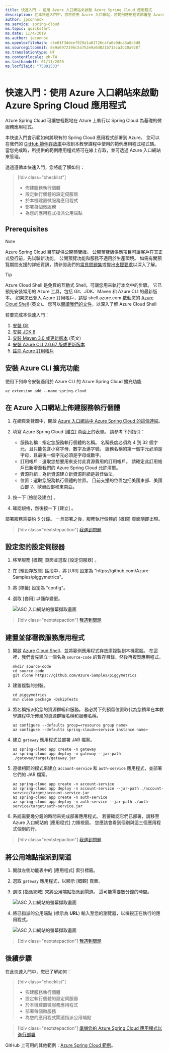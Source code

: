 ```yaml
---
title: 快速入門 - 使用 Azure 入口網站來啟動 Azure Spring Cloud 應用程式
description: 在本快速入門中，您將使用 Azure 入口網站，將範例應用程式部署至 Azure Spring Cloud。
author: jpconnock
ms.service: spring-cloud
ms.topic: quickstart
ms.date: 11/4/2019
ms.author: jeconnoc
ms.openlocfilehash: c5e01f3ddeef929a1a01726cafa6e9dca3a8a3d8
ms.sourcegitcommit: 8e9a6972196c5a752e9a0d021b715ca3b20a928f
ms.translationtype: HT
ms.contentlocale: zh-TW
ms.lasthandoff: 01/11/2020
ms.locfileid: "75891533"
---
```

# <a name="quickstart-launch-an-azure-spring-cloud-application-using-the-azure-portal"></a>快速入門：使用 Azure 入口網站來啟動 Azure Spring Cloud 應用程式

Azure Spring Cloud 可讓您輕鬆地在 Azure 上執行以 Spring Cloud 為基礎的微服務應用程式。

本快速入門會示範如何將現有的 Spring Cloud 應用程式部署到 Azure。  您可以在我們的 [GitHub 範例存放庫](https://github.com/Azure-Samples/PiggyMetrics)中找到本教學課程中使用的範例應用程式程式碼。 當您完成時，所提供的範例應用程式將可在線上存取，並可透過 Azure 入口網站來管理。

透過遵循本快速入門，您將能了解如何：

> [!div class="checklist"]
> * 佈建服務執行個體
> * 設定執行個體的設定伺服器
> * 於本機建置微服務應用程式
> * 部署每個微服務
> * 為您的應用程式指派公用端點

## <a name="prerequisites"></a>Prerequisites

>[!Note]
> Azure Spring Cloud 目前提供公開預覽版。 公開預覽版供應項目可讓客戶在其正式發行前，先試驗新功能。  公開預覽功能和服務不適用於生產環境。  如需有關預覽期間支援的詳細資訊，請參閱我們的[常見問題集](https://azure.microsoft.com/support/faq/)或提出[支援要求](https://docs.microsoft.com/azure/azure-portal/supportability/how-to-create-azure-support-request)以深入了解。

>[!TIP]
> Azure Cloud Shell 是免費的互動式 Shell，可讓您用來執行本文中的步驟。  它已預先安裝常用的 Azure 工具，包括 Git、JDK、Maven 和 Azure CLI 的最新版本。 如果您已登入 Azure 訂用帳戶，請從 shell.azure.com 啟動您的 [Azure Cloud Shell](https://shell.azure.com) \(英文\)。  您可以[閱讀我們的文件](../cloud-shell/overview.md)，以深入了解 Azure Cloud Shell

若要完成本快速入門：

1. [安裝 Git](https://git-scm.com/)
2. [安裝 JDK 8](https://docs.microsoft.com/java/azure/jdk/?view=azure-java-stable)
3. [安裝 Maven 3.0 或更新版本](https://maven.apache.org/download.cgi) \(英文\)
4. [安裝 Azure CLI 2.0.67 版或更新版本](https://docs.microsoft.com/cli/azure/install-azure-cli?view=azure-cli-latest)
5. [註冊 Azure 訂用帳戶](https://azure.microsoft.com/free/)

## <a name="install-the-azure-cli-extension"></a>安裝 Azure CLI 擴充功能

使用下列命令安裝適用於 Azure CLI 的 Azure Spring Cloud 擴充功能

```Azure CLI
az extension add --name spring-cloud
```

## <a name="provision-a-service-instance-on-the-azure-portal"></a>在 Azure 入口網站上佈建服務執行個體

1. 在網頁瀏覽器中，開啟 [Azure 入口網站中 Azure Spring Cloud 的這個連結](https://ms.portal.azure.com/#create/Microsoft.AppPlatform)。

1. 填寫 Azure Spring Cloud [建立]  頁面上的表單。  請參考下列指引：
    - 服務名稱：指定您服務執行個體的名稱。  名稱長度必須為 4 到 32 個字元，且只能包含小寫字母、數字及連字號。  服務名稱的第一個字元必須是字母，且最後一個字元必須是字母或數字。
    - 訂用帳戶：選取您想要用來支付此資源費用的訂用帳戶。  請確定此訂用帳戶已新增至我們的 Azure Spring Cloud 允許清單。
    - 資源群組：為新資源建立新資源群組是最佳做法。
    - 位置：選取您服務執行個體的位置。 目前支援的位置包括美國東部、美國西部 2、歐洲西部和東南亞。

1. 按一下 [檢閱及建立]  。

1. 確認規格，然後按一下 [建立]  。

部署服務需要約 5 分鐘。  一旦部署之後，服務執行個體的 [概觀]  頁面隨即出現。

> [!div class="nextstepaction"]
> [我遇到問題](https://www.research.net/r/javae2e?tutorial=asc-portal-quickstart&step=provision)


## <a name="set-up-your-configuration-server"></a>設定您的設定伺服器

1. 移至服務 [概觀]  頁面並選取 [設定伺服器]  。

1. 在 [預設存放庫]  區段中，將 [URI]  設定為 "https\://github.com/Azure-Samples/piggymetrics"。

1. 將 [標籤]  設定為 "config"。

1. 選取 [套用]  以儲存變更。

    ![ASC 入口網站的螢幕擷取畫面](media/spring-cloud-quickstart-launch-app-portal/portal-config.png)

> [!div class="nextstepaction"]
> [我遇到問題](https://www.research.net/r/javae2e?tutorial=asc-portal-quickstart&step=config-server)

## <a name="build-and-deploy-microservice-applications"></a>建置並部署微服務應用程式

1. 開啟 [Azure Cloud Shell](https://shell.azure.com)，並將範例應用程式存放庫複製到本機電腦。  在這裡，我們會先建立一個名為 `source-code` 的暫存目錄，然後再複製應用程式。

    ```azurecli
    mkdir source-code
    cd source-code
    git clone https://github.com/Azure-Samples/piggymetrics
    ```

1. 建置複製的封裝。

    ```azurecli
    cd piggymetrics
    mvn clean package -DskipTests
    ```
1. 將名稱指派給您的資源群組和服務。 務必將下列預留位置取代為您稍早在本教學課程中所佈建的資源群組名稱和服務名稱。

    ```azurecli
    az configure --defaults group=<resource group name>
    az configure --defaults spring-cloud=<service instance name>
    ```

1. 建立 `gateway` 應用程式並部署 JAR 檔案。

    ```azurecli
    az spring-cloud app create -n gateway
    az spring-cloud app deploy -n gateway --jar-path ./gateway/target/gateway.jar
    ```

1. 遵循相同的模式來建立 `account-service` 和 `auth-service` 應用程式，並部署它們的 JAR 檔案。

    ```azurecli
    az spring-cloud app create -n account-service
    az spring-cloud app deploy -n account-service --jar-path ./account-service/target/account-service.jar
    az spring-cloud app create -n auth-service
    az spring-cloud app deploy -n auth-service --jar-path ./auth-service/target/auth-service.jar
    ```

1. 系統需要幾分鐘的時間來完成部署應用程式。 若要確認它們已部署，請移至 Azure 入口網站的 [應用程式]  刀鋒視窗。 您應該會看到個別與這三個應用程式個別的行。

> [!div class="nextstepaction"]
> [我遇到問題](https://www.research.net/r/javae2e?tutorial=asc-portal-quickstart&step=deploy)

## <a name="assign-a-public-endpoint-to-gateway"></a>將公用端點指派到閘道

1. 開啟左側功能表中的 [應用程式]  索引標籤。

1. 選取 `gateway` 應用程式，以顯示 [概觀]  頁面。

1. 選取 [指派網域]  來將公用端點指派到閘道。 這可能需要數分鐘的時間。

    ![ASC 入口網站的螢幕擷取畫面](media/spring-cloud-quickstart-launch-app-portal/portal-endpoint.png)

1. 將已指派的公用端點 (標示為 **URL**) 輸入至您的瀏覽器，以檢視正在執行的應用程式。

    ![ASC 入口網站的螢幕擷取畫面](media/spring-cloud-quickstart-launch-app-portal/sample-app.png)

> [!div class="nextstepaction"]
> [我遇到問題](https://www.research.net/r/javae2e?tutorial=asc-portal-quickstart&step=public-endpoint)

## <a name="next-steps"></a>後續步驟

在此快速入門中，您已了解如何：

> [!div class="checklist"]
> * 佈建服務執行個體
> * 設定執行個體的設定伺服器
> * 於本機建置微服務應用程式
> * 部署每個微服務
> * 為您的應用程式閘道指派公用端點

> [!div class="nextstepaction"]
> [準備您的 Azure Spring Cloud 應用程式以進行部署](spring-cloud-tutorial-prepare-app-deployment.md)

GitHub 上可用的其他範例：[Azure Spring Cloud 範例](https://github.com/Azure-Samples/Azure-Spring-Cloud-Samples/tree/master/service-binding-cosmosdb-sql)。
